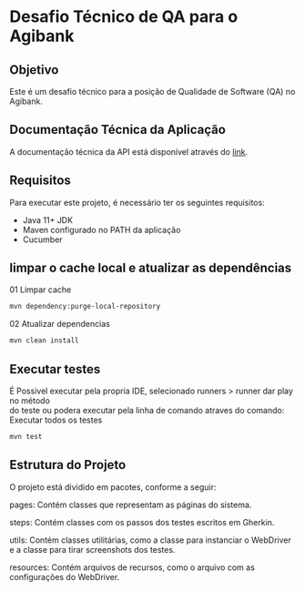 # Desafio Técnico de QA para o Agibank

## Objetivo

Este é um desafio técnico para a posição de Qualidade de Software (QA) no Agibank.

## Documentação Técnica da Aplicação

A documentação técnica da API está disponível através do [link](https://www.interviewzen.com/apply/RvsWcy).

## Requisitos

Para executar este projeto, é necessário ter os seguintes requisitos:

- Java 11+ JDK 
- Maven configurado no PATH da aplicação
- Cucumber


## limpar o cache local e atualizar as dependências
01 Limpar cache
```bash
mvn dependency:purge-local-repository
```
02 Atualizar dependencias
```bash
mvn clean install 
```

## Executar testes<br>

É Possivel executar pela propria IDE, selecionado runners > runner dar play no método <br>
do teste ou podera executar pela linha de comando atraves do comando:<br>
Executar todos os testes<br>

```bash
mvn test 
```



## Estrutura do Projeto
O projeto está dividido em pacotes, conforme a seguir:

pages: Contém classes que representam as páginas do sistema.

steps: Contém classes com os passos dos testes escritos em Gherkin.

utils: Contém classes utilitárias, como a classe para instanciar o WebDriver e a classe para tirar screenshots dos testes.

resources: Contém arquivos de recursos, como o arquivo com as configurações do WebDriver.
